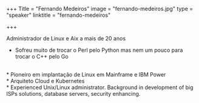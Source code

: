 +++
Title = "Fernando Medeiros"
image = "fernando-medeiros.jpg"
type = "speaker"
linktitle = "fernando-medeiros"

+++

Administrador de Linux e Aix a mais de 20 anos
<br>
* Sofreu muito de trocar o Perl pelo Python mas nem um pouco para trocar o C++ pelo Go
<br>
* Pioneiro em implantação de Linux em Mainframe e IBM Power
<br>
* Arquiteto Cloud e Kubernetes
<br>
* Experienced Unix/Linux administrator. Background in development of big ISPs solutions, database servers, security enhancing.